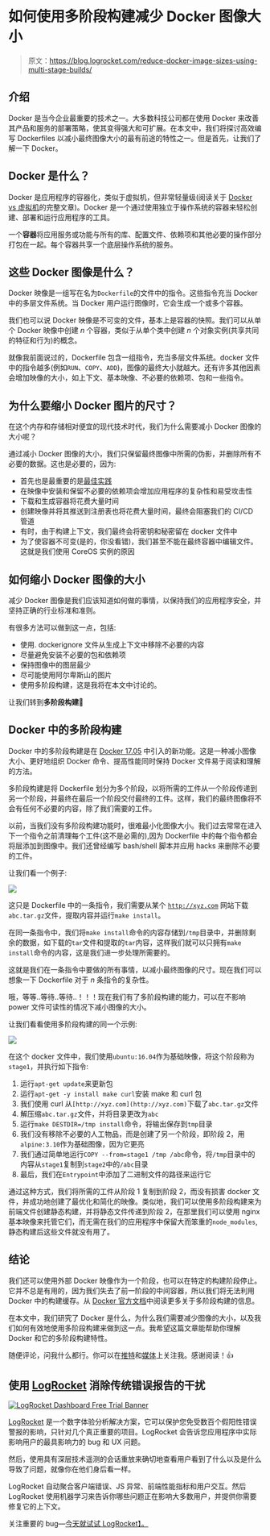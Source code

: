 # 如何使用多阶段构建减少 Docker 图像大小

> 原文：<https://blog.logrocket.com/reduce-docker-image-sizes-using-multi-stage-builds/>

## 介绍

Docker 是当今企业最重要的技术之一。大多数科技公司都在使用 Docker 来改善其产品和服务的部署策略，使其变得强大和可扩展。在本文中，我们将探讨高效编写 Dockerfiles 以减小最终图像大小的最有前途的特性之一。但是首先，让我们了解一下 Docker。

## Docker 是什么？

Docker 是应用程序的容器化，类似于虚拟机，但非常轻量级(阅读关于 [Docker vs 虚拟机](https://nickjanetakis.com/blog/comparing-virtual-machines-vs-docker-containers)的完整文章)。Docker 是一个通过使用独立于操作系统的容器来轻松创建、部署和运行应用程序的工具。

一个**容器**将应用服务或功能与所有的库、配置文件、依赖项和其他必要的操作部分打包在一起。每个容器共享一个底层操作系统的服务。

## 这些 Docker 图像是什么？

Docker 映像是一组写在名为`Dockerfile`的文件中的指令。这些指令充当 Docker 中的多层文件系统。当 Docker 用户运行图像时，它会生成一个或多个容器。

我们也可以说 Docker 映像是不可变的文件，基本上是容器的快照。我们可以从单个 Docker 映像中创建 *n* 个容器，类似于从单个类中创建 *n* 个对象实例(共享共同的特征和行为)的概念。

就像我前面说过的，Dockerfile 包含一组指令，充当多层文件系统。docker 文件中的指令越多(例如`RUN`、`COPY`、`ADD`)，图像的最终大小就越大。还有许多其他因素会增加映像的大小，如上下文、基本映像、不必要的依赖项、包和一些指令。

## 为什么要缩小 Docker 图片的尺寸？

在这个内存和存储相对便宜的现代技术时代，我们为什么需要减小 Docker 图像的大小呢？

通过减小 Docker 图像的大小，我们只保留最终图像中所需的伪影，并删除所有不必要的数据。这也是必要的，因为:

*   首先也是最重要的是[最佳实践](https://docs.docker.com/develop/develop-images/dockerfile_best-practices/)
*   在映像中安装和保留不必要的依赖项会增加应用程序的复杂性和易受攻击性
*   下载和生成容器将花费大量时间
*   创建映像并将其推送到注册表也将花费大量时间，最终会阻塞我们的 CI/CD 管道
*   有时，由于构建上下文，我们最终会将密钥和秘密留在 docker 文件中
*   为了使容器不可变(是的，你没看错)，我们甚至不能在最终容器中编辑文件。这就是我们使用 CoreOS 实例的原因

## 如何缩小 Docker 图像的大小

减少 Docker 图像是我们应该知道如何做的事情，以保持我们的应用程序安全，并坚持正确的行业标准和准则。

有很多方法可以做到这一点，包括:

*   使用. dockerignore 文件从生成上下文中移除不必要的内容
*   尽量避免安装不必要的包和依赖项
*   保持图像中的图层最少
*   尽可能使用阿尔卑斯山的图片
*   使用多阶段构建，这是我将在本文中讨论的。

让我们转到**多阶段构建**🤘

## Docker 中的多阶段构建

Docker 中的多阶段构建是在 [Docker 17.05](https://docs.docker.com/develop/develop-images/multistage-build/) 中引入的新功能。这是一种减小图像大小、更好地组织 Docker 命令、提高性能同时保持 Docker 文件易于阅读和理解的方法。

多阶段构建是将 Dockerfile 划分为多个阶段，以将所需的工件从一个阶段传递到另一个阶段，并最终在最后一个阶段交付最终的工件。这样，我们的最终图像将不会有任何不必要的内容，除了我们需要的工件。

以前，当我们没有多阶段构建功能时，很难最小化图像大小。我们过去常常在进入下一个指令之前清理每个工件(这不是必需的),因为 Dockerfile 中的每个指令都会将层添加到图像中。我们还曾经编写 bash/shell 脚本并应用 hacks 来删除不必要的工件。

让我们看一个例子:

[![](img/264152ccd3fc33b0b0449d0b6841f780.png)](https://carbon.now.sh/?bg=rgba%28171%2C%20184%2C%20195%2C%201%29&t=dracula&wt=none&l=dockerfile&ds=true&dsyoff=20px&dsblur=68px&wc=true&wa=true&pv=56px&ph=56px&ln=false&fm=Hack&fs=14px&lh=133%25&si=false&es=2x&wm=false&code=RUN%2520wget%2520http%253A%252F%252Fxyz.com%252Fabc.tar.gz%2520%2526%2526%2520%255C%250A%2520%2520%2520%2520tar%2520zxf%2520abc.tar.gz%2520%2526%2526%2520%255C%250A%2520%2520%2520%2520cd%2520abc%2520%2526%2526%2520%255C%250A%2520%2520%2520%2520make%2520DESTDIR%253D%252Ftmp%2520install%2520%2526%2526%2520%255C%250A%2520%2520%2520%2520cd%2520..%252F%2520%2526%2526%2520%255C%250A%2520%2520%2520%2520rm%2520-rf%2520abc*)

这只是 Dockerfile 中的一条指令，我们需要从某个 [`http://xyz.com`](https://gen.xyz/) 网站下载`abc.tar.gz`文件，提取内容并运行`make install`。

在同一条指令中，我们将`make install`命令的内容存储到`/tmp`目录中，并删除剩余的数据，如下载的`tar`文件和提取的`tar`内容，这样我们就可以只拥有`make install`命令的内容，这是我们进一步处理所需要的。

这就是我们在一条指令中要做的所有事情，以减小最终图像的尺寸。现在我们可以想象一下 Dockerfile 对于 *n* 条指令的复杂性。

哦，等等..等待..等待..！！！现在我们有了多阶段构建的能力，可以在不影响 power 文件可读性的情况下减小图像的大小。

让我们看看使用多阶段构建的同一个示例:

[![](img/0d1a5d6f6fc140e3317f78d9b4d9a818.png)](https://carbon.now.sh/?bg=rgba%28171%2C%20184%2C%20195%2C%201%29&t=dracula&wt=none&l=dockerfile&ds=true&dsyoff=20px&dsblur=68px&wc=true&wa=true&pv=56px&ph=56px&ln=false&fm=Hack&fs=14px&lh=133%25&si=false&es=2x&wm=false&code=%2523%2520Base%2520image%2520Stage%25201%250AFROM%2520ubuntu%253A16.04%2520as%2520stage1%250A%250ARUN%2520apt-get%2520update%250ARUN%2520apt-get%2520-y%2520install%2520make%2520curl%250ARUN%2520curl%2520http%253A%252F%252Fxyz.com%252Fabc.tar.gz%2520-O%250ARUN%2520tar%2520zxf%2520abc.tar.gz%2520%2526%2526%2520cd%2520abc%250ARUN%2520make%2520DESTDIR%253D%252Ftmp%2520install%250A%250A%2523%2520Stage%25202%250AFROM%2520alpine%253A3.10%250A%250ACOPY%2520--from%253Dstage1%2520%252Ftmp%2520%252Fabc%250A%250AENTRYPOINT%2520%255B%2522%252Fabc%252Fapp%2522%255D)

在这个 docker 文件中，我们使用`ubuntu:16.04`作为基础映像，将这个阶段称为`stage1`，并执行如下指令:

1.  运行`apt-get update`来更新包
2.  运行`apt-get -y install make curl`安装 make 和 curl 包
3.  我们使用 curl 从`[http://xyz.com](http://xyz.com)`下载了`abc.tar.gz`文件
4.  解压缩`abc.tar.gz`文件，并将目录更改为`abc`
5.  运行`make DESTDIR=/tmp install`命令，将输出保存到`tmp`目录
6.  我们没有移除不必要的人工物品，而是创建了另一个阶段，即阶段 2，用`alpine:3.10`作为基础图像，因为它更亮
7.  我们通过简单地运行`COPY --from=stage1 /tmp /abc`命令，将`/tmp`目录中的内容从`stage1`复制到`stage2`中的`/abc`目录
8.  最后，我们在`Entrypoint`中添加了二进制文件的路径来运行它

通过这种方式，我们将所需的工件从阶段 1 复制到阶段 2，而没有损害 docker 文件，并成功地创建了最优化和简化的映像。类似地，我们可以使用多阶段构建来为前端文件创建静态构建，并将静态文件传递到阶段 2，在那里我们可以使用 nginx 基本映像来托管它们，而无需在我们的应用程序中保留大而笨重的`node_modules`,静态构建后这些文件就没有用了。

## 结论

我们还可以使用外部 Docker 映像作为一个阶段，也可以在特定的构建阶段停止。它并不总是有用的，因为我们失去了前一阶段的中间容器，所以我们将无法利用 Docker 中的构建缓存。从 [Docker 官方文档](https://docs.docker.com/develop/develop-images/multistage-build/)中阅读更多关于多阶段构建的信息。

在本文中，我们研究了 Docker 是什么，为什么我们需要减少图像的大小，以及我们如何有效地使用多阶段构建来做到这一点。我希望这篇文章能帮助你理解 Docker 和它的多阶段构建特性。

随便评论，问我什么都行。你可以在[推特](https://twitter.com/ankitjain28may)和[媒体](https://medium.com/@ankitjain28may)上关注我。感谢阅读！👍

## 使用 [LogRocket](https://lp.logrocket.com/blg/signup) 消除传统错误报告的干扰

[![LogRocket Dashboard Free Trial Banner](img/d6f5a5dd739296c1dd7aab3d5e77eeb9.png)](https://lp.logrocket.com/blg/signup)

[LogRocket](https://lp.logrocket.com/blg/signup) 是一个数字体验分析解决方案，它可以保护您免受数百个假阳性错误警报的影响，只针对几个真正重要的项目。LogRocket 会告诉您应用程序中实际影响用户的最具影响力的 bug 和 UX 问题。

然后，使用具有深层技术遥测的会话重放来确切地查看用户看到了什么以及是什么导致了问题，就像你在他们身后看一样。

LogRocket 自动聚合客户端错误、JS 异常、前端性能指标和用户交互。然后 LogRocket 使用机器学习来告诉你哪些问题正在影响大多数用户，并提供你需要修复它的上下文。

关注重要的 bug—[今天就试试 LogRocket】。](https://lp.logrocket.com/blg/signup-issue-free)